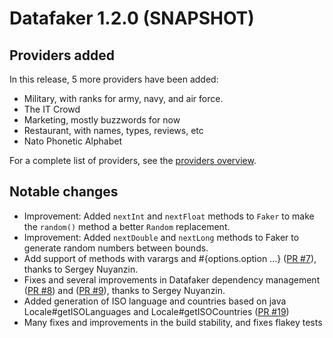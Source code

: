 # Datafaker 1.2.0 (SNAPSHOT)

## Providers added

In this release, 5 more providers have been added:

* Military, with ranks for army, navy, and air force.
* The IT Crowd
* Marketing, mostly buzzwords for now
* Restaurant, with names, types, reviews, etc
* Nato Phonetic Alphabet

For a complete list of providers, see the [providers overview](https://www.datafaker.net/providers/).

## Notable changes

* Improvement: Added `nextInt` and `nextFloat` methods to `Faker` to make the `random()` method a better `Random` replacement.
* Improvement: Added `nextDouble` and `nextLong` methods to Faker to generate random numbers between bounds.
* Add support of methods with varargs and #{options.option ...} ([PR #7](https://github.com/datafaker-net/datafaker/pull/7)), thanks to  Sergey Nuyanzin.
* Fixes and several improvements in Datafaker dependency management ([PR #8](https://github.com/datafaker-net/datafaker/pull/8)) and ([PR #9](https://github.com/datafaker-net/datafaker/pull/9)), thanks to  Sergey Nuyanzin.
* Added generation of ISO language and countries based on java Locale#getISOLanguages and Locale#getISOCountries ([PR #19](https://github.com/datafaker-net/datafaker/pull/19))
* Many fixes and improvements in the build stability, and fixes flakey tests
